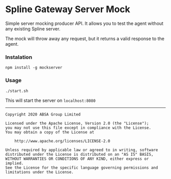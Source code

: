 Spline Gateway Server Mock
===

Simple server mocking producer API. It allows you to test the agent without any existing Spline server.

The mock will throw away any request, but it returns a valid response to the agent.

### Instalation

```
npm install -g mockserver
```

### Usage

```
./start.sh
```

This will start the server on `localhost:8080`

---

    Copyright 2020 ABSA Group Limited
    
    Licensed under the Apache License, Version 2.0 (the "License");
    you may not use this file except in compliance with the License.
    You may obtain a copy of the License at
    
        http://www.apache.org/licenses/LICENSE-2.0
    
    Unless required by applicable law or agreed to in writing, software
    distributed under the License is distributed on an "AS IS" BASIS,
    WITHOUT WARRANTIES OR CONDITIONS OF ANY KIND, either express or implied.
    See the License for the specific language governing permissions and
    limitations under the License.
